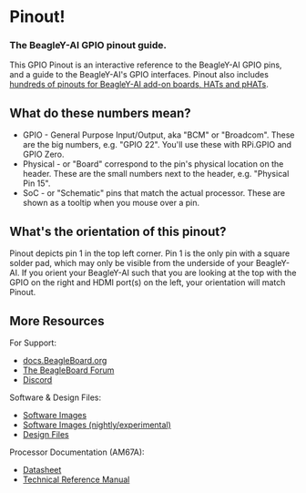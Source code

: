 # Pinout!

### The BeagleY-AI GPIO pinout guide.

This GPIO Pinout is an interactive reference to the BeagleY-AI GPIO pins, and a guide to the BeagleY-AI's GPIO interfaces. Pinout also includes [hundreds of pinouts for BeagleY-AI add-on boards, HATs and pHATs](/boards).

## What do these numbers mean?

* GPIO - General Purpose Input/Output, aka "BCM" or "Broadcom". These are the big numbers, e.g. "GPIO 22". You'll use these with RPi.GPIO and GPIO Zero.
* Physical - or "Board" correspond to the pin's physical location on the header. These are the small numbers next to the header, e.g. "Physical Pin 15".
* SoC - or "Schematic" pins that match the actual processor. These are shown as a tooltip when you mouse over a pin. 

## What's the orientation of this pinout?

Pinout depicts pin 1 in the top left corner. Pin 1 is the only pin with a square solder pad, which may only be visible from the underside of your BeagleY-AI. If you orient your BeagleY-AI such that you are looking at the top with the GPIO on the right and HDMI port(s) on the left, your orientation will match Pinout.

## More Resources

For Support:

* [docs.BeagleBoard.org](https://docs.beagleboard.org/latest/boards/beagley/ai/index.html)
* [The BeagleBoard Forum](https://forum.beagleboard.org)
* [Discord](https://beagleboard.org/discord)

Software & Design Files:

* [Software Images](https://www.beagleboard.org/distros)
* [Software Images (nightly/experimental)](https://rcn-ee.net/rootfs/)
* [Design Files](https://openbeagle.org/beagley-ai/beagley-ai/)

Processor Documentation (AM67A):

* [Datasheet](https://www.ti.com/lit/gpn/am67a)
* [Technical Reference Manual](https://www.ti.com/lit/zip/sprujb3)
